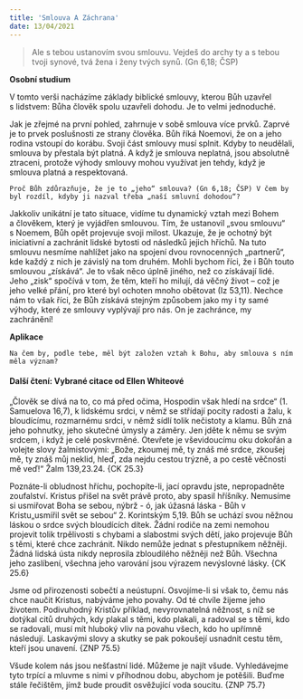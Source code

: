 ```yaml
---
title: 'Smlouva A Záchrana'
date: 13/04/2021
---
```


> <p></p>
> Ale s tebou ustanovím svou smlouvu. Vejdeš do archy ty a s tebou tvoji synové, tvá žena i ženy tvých synů. (Gn 6,18; ČSP)

**Osobní studium**

V tomto verši nacházíme základy biblické smlouvy, kterou Bůh uzavřel s lidstvem: Bůha člověk spolu uzavřeli dohodu. Je to velmi jednoduché.

Jak je zřejmé na první pohled, zahrnuje v sobě smlouva více prvků. Zaprvé je to prvek poslušnosti ze strany člověka. Bůh říká Noemovi, že on a jeho rodina vstoupí do korábu. Svoji část smlouvy musí splnit. Kdyby to neudělali, smlouva by přestala být platná. A když je smlouva neplatná, jsou absolutně ztraceni, protože výhody smlouvy mohou využívat jen tehdy, když je smlouva platná a respektovaná.

`Proč Bůh zdůrazňuje, že je to „jeho“ smlouva? (Gn 6,18; ČSP) V čem by byl rozdíl, kdyby ji nazval třeba „naší smluvní dohodou“?`

Jakkoliv unikátní je tato situace, vidíme tu dynamický vztah mezi Bohem a člověkem, který je vyjádřen smlouvou. Tím, že ustanovil „svou smlouvu“ s Noemem, Bůh opět projevuje svoji milost. Ukazuje, že je ochotný být iniciativní a zachránit lidské bytosti od následků jejich hříchů. Na tuto smlouvu nesmíme nahlížet jako na spojení dvou rovnocenných „partnerů“, kde každý z nich je závislý na tom druhém. Mohli bychom říci, že i Bůh touto smlouvou „získává“. Je to však něco úplně jiného, než co získávají lidé. Jeho „zisk“ spočívá v tom, že těm, kteří ho milují, dá věčný život – což je jeho velké přání, pro které byl ochoten mnoho obětovat (Iz 53,11). Nechce nám to však říci, že Bůh získává stejným způsobem jako my i ty samé výhody, které ze smlouvy vyplývají pro nás. On je zachránce, my zachránění!

**Aplikace**

`Na čem by, podle tebe, měl být založen vztah k Bohu, aby smlouva s ním měla význam?`

#### Další čtení: Vybrané citace od Ellen Whiteové

„Člověk se dívá na to, co má před očima, Hospodin však hledí na srdce“ (1. Samuelova 16,7), k lidskému srdci, v němž se střídají pocity radosti a žalu, k bloudícímu, rozmarnému srdci, v němž sídlí tolik nečistoty a klamu. Bůh zná jeho pohnutky, jeho skutečné úmysly a záměry. Jen jděte k němu se svým srdcem, i když je celé poskvrněné. Otevřete je vševidoucímu oku dokořán a volejte slovy žalmistovými: „Bože, zkoumej mě, ty znáš mé srdce, zkoušej mě, ty znáš můj neklid, hleď, zda nejdu cestou trýzně, a po cestě věčnosti mě veď!“ Žalm 139,23.24. {CK 25.3}

Poznáte-li obludnost hříchu, pochopíte-li, jací opravdu jste, nepropadněte zoufalství. Kristus přišel na svět právě proto, aby spasil hříšníky. Nemusíme si usmiřovat Boha se sebou, nýbrž - ó, jak úžasná láska - Bůh v Kristu„usmířil svět se sebou“ 2. Korintským 5,19. Bůh se uchází svou něžnou láskou o srdce svých bloudících dítek. Žádní rodiče na zemi nemohou projevit tolik trpělivosti s chybami a slabostmi svých dětí, jako projevuje Bůh s těmi, které chce zachránit. Nikdo nemůže jednat s přestupníkem něžněji. Žádná lidská ústa nikdy neprosila zbloudilého něžněji než Bůh. Všechna jeho zaslíbení, všechna jeho varování jsou výrazem nevýslovné lásky. {CK 25.6}

Jsme od přirozenosti sobečtí a neústupní. Osvojíme-li si však to, čemu nás chce naučit Kristus, nabýváme jeho povahy. Od té chvíle žijeme jeho životem. Podivuhodný Kristův příklad, nevyrovnatelná něžnost, s níž se dotýkal citů druhých, kdy plakal s těmi, kdo plakali, a radoval se s těmi, kdo se radovali, musí mít hluboký vliv na povahu všech, kdo ho upřímně následují. Laskavými slovy a skutky se pak pokoušejí usnadnit cestu těm, kteří jsou unavení. {ZNP 75.5}

Všude kolem nás jsou nešťastní lidé. Můžeme je najít všude. Vyhledávejme tyto trpící a mluvme s nimi v příhodnou dobu, abychom je potěšili. Buďme stále řečištěm, jímž bude proudit osvěžující voda soucitu. {ZNP 75.7}